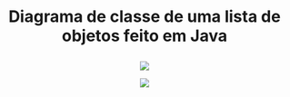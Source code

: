 # <p align="center">Diagrama de classe de uma lista de objetos feito em Java</p>


<p align="center">
<img src="https://user-images.githubusercontent.com/79487813/144151469-c6930cf3-d056-435b-99e5-01fe87ccf074.png"/>
</P>

<p align="center">
<img src="https://user-images.githubusercontent.com/79487813/144151469-c6930cf3-d056-435b-99e5-01fe87ccf074.png"/>
</P>
